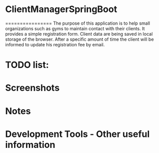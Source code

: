# ClientManagerSpringBoot
================
The purpose of this application is to help small organizations such as gyms to maintain contact with their clients. It provides a simple registration form. Client data are being saved in local storage of the browser. After a specific amount of time the client will be informed to update his registration fee by email.

TODO list: 
================  


Screenshots
================


Notes
================ 


Development Tools - Other useful information
================
